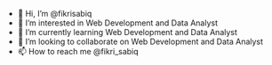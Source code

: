 - 👋 Hi, I’m @fikrisabiq
- 👀 I’m interested in Web Development and Data Analyst
- 🌱 I’m currently learning Web Development and Data Analyst
- 💞️ I’m looking to collaborate on Web Development and Data Analyst
- 📫 How to reach me @fikri_sabiq

<!---
fikrisabiq/fikrisabiq is a ✨ special ✨ repository because its `README.md` (this file) appears on your GitHub profile.
You can click the Preview link to take a look at your changes.
--->
